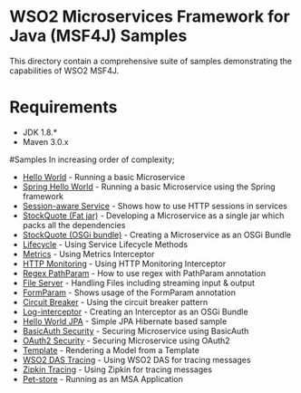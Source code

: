 # WSO2 Microservices Framework for Java (MSF4J) Samples

This directory contain a comprehensive suite of samples demonstrating the capabilities of WSO2 MSF4J.

# Requirements
* JDK 1.8.*
* Maven 3.0.x

#Samples 
In increasing order of complexity;

* [Hello World](helloworld) - Running a basic Microservice
* [Spring Hello World](spring-helloworld) - Running a basic Microservice using the Spring framework  
* [Session-aware Service](http-session) - Shows how to use HTTP sessions in services 
* [StockQuote (Fat jar)](stockquote/fatjar) - Developing a Microservice as a single jar which packs all the dependencies
* [StockQuote (OSGi bundle)](stockquote/bundle) - Creating a Microservice as an OSGi Bundle
* [Lifecycle](lifecycle) - Using Service Lifecycle Methods
* [Metrics](metrics) - Using Metrics Interceptor
* [HTTP Monitoring](http-monitoring) - Using HTTP Monitoring Interceptor
* [Regex PathParam](regex-pathparam) - How to use regex with PathParam annotation
* [File Server](fileserver) - Handling Files including streaming input & output
* [FormParam](formparam) - Shows usage of the FormParam annotation
* [Circuit Breaker](circuitbreaker) - Using the circuit breaker pattern
* [Log-interceptor](log-interceptor-bundle) - Creating an Interceptor as an OSGi Bundle
* [Hello World JPA](jpa) - Simple JPA Hibernate based sample
* [BasicAuth Security](basicauth-security) - Securing Microservice using BasicAuth
* [OAuth2 Security](oauth2-security) - Securing Microservice using OAuth2
* [Template](template) - Rendering a Model from a Template
* [WSO2 DAS Tracing](message-tracing/das) - Using WSO2 DAS for tracing messages
* [Zipkin Tracing](message-tracing/zipkin) - Using Zipkin for tracing messages
* [Pet-store](petstore) - Running as an MSA Application

